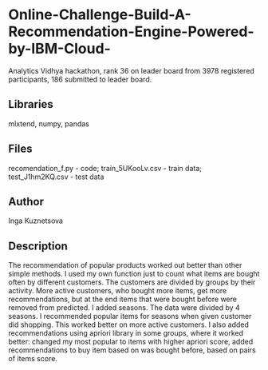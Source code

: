 # Online-Challenge-Build-A-Recommendation-Engine-Powered-by-IBM-Cloud-
Analytics Vidhya hackathon, rank 36 on leader board from 3978 registered participants, 186 submitted to leader board.
## Libraries
mlxtend, numpy, pandas
## Files
recomendation_f.py - code; train_5UKooLv.csv - train data; test_J1hm2KQ.csv - test data

## Author
Inga Kuznetsova

## Description
The recommendation of popular products worked out better than other simple methods. I used my own function just to count what items are bought often by different customers. The customers are divided by groups by their activity. More active customers, who bought more items, get more recommendations, but at the end items that were bought before were removed from predicted. I added seasons. The data were divided by 4 seasons. I recommended popular items for seasons when given customer did shopping. This worked better on more active customers.  I also added recommendations using apriori library in some groups, where it worked better: changed my most popular to items with higher apriori score, added recommendations to buy item based on was bought before, based on pairs of items score.
